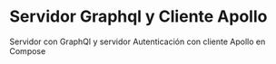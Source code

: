 # Servidor Graphql y Cliente Apollo
Servidor con GraphQl y servidor Autenticación con cliente Apollo en Compose
